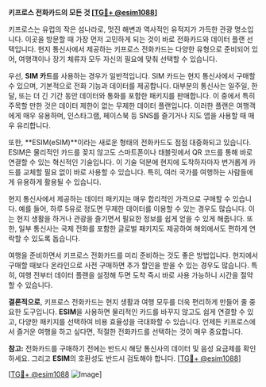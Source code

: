 **키프로스 전화카드의 모든 것 [[TG💪+ @esim1088](https://t.me/s/esim1088)]**

키프로스는 유럽의 작은 섬나라로, 멋진 해변과 역사적인 유적지가 가득한 관광 명소입니다. 이곳을 방문할 때 가장 먼저 고민하게 되는 것이 바로 전화카드와 데이터 플랜 선택입니다. 현지 통신사에서 제공하는 키프로스 전화카드는 다양한 유형으로 준비되어 있어, 여행객이나 장기 체류자 모두 자신의 필요에 맞춰 선택할 수 있습니다.

우선, **SIM 카드**를 사용하는 경우가 일반적입니다. SIM 카드는 현지 통신사에서 구매할 수 있으며, 기본적으로 전화 기능과 데이터를 제공합니다. 대부분의 통신사는 일주일, 한 달, 또는 더 긴 기간 동안 데이터와 통화를 포함한 패키지를 판매합니다. 이 중에서 특히 주목할 만한 것은 데이터 제한이 없는 무제한 데이터 플랜입니다. 이러한 플랜은 여행객에게 매우 유용하며, 인스타그램, 페이스북 등 SNS를 즐기거나 지도 앱을 사용할 때 매우 유리합니다.

또한, **ESIM(eSIM)**이라는 새로운 형태의 전화카드도 점점 대중화되고 있습니다. ESIM은 물리적인 카드를 꽂지 않고도 스마트폰이나 태블릿에서 QR 코드를 통해 바로 연결할 수 있는 혁신적인 기술입니다. 이 기술 덕분에 현지에 도착하자마자 번거롭게 카드를 교체할 필요 없이 바로 사용할 수 있습니다. 특히, 여러 국가를 여행하는 사람들에게 유용하게 활용될 수 있습니다.

현지 통신사에서 제공하는 데이터 패키지는 매우 합리적인 가격으로 구매할 수 있습니다. 예를 들어, 하루 5유로 정도면 무제한 데이터를 이용할 수 있는 경우도 많습니다. 이는 현지 생활을 하거나 관광을 즐기면서 필요한 정보를 쉽게 얻을 수 있게 해줍니다. 또한, 일부 통신사는 국제 전화를 포함한 글로벌 패키지도 제공하여 해외에서도 편하게 연락할 수 있도록 돕습니다.

여행을 준비하면서 키프로스 전화카드를 미리 준비하는 것도 좋은 방법입니다. 현지에서 구매할 때보다 온라인으로 사전 구매하면 추가 할인을 받을 수 있는 경우도 많습니다. 특히, 여행 전부터 데이터 플랜을 설정해 두면 도착 즉시 바로 사용 가능하니 시간을 절약할 수 있습니다.

**결론적으로**, 키프로스 전화카드는 현지 생활과 여행 모두를 더욱 편리하게 만들어 줄 중요한 도구입니다. **ESIM**을 사용하면 물리적인 카드를 바꾸지 않고도 쉽게 연결할 수 있고, 다양한 패키지를 선택하여 비용 효율성을 극대화할 수 있습니다. 언제든 키프로스에서 즐거운 여행을 하고 싶다면, 적절한 전화카드를 선택하는 것이 매우 중요합니다.

**참고:** 전화카드를 구매하기 전에는 반드시 해당 통신사의 데이터 및 음성 요금제를 확인하세요. 그리고 **ESIM**의 호환성도 반드시 검토해야 합니다. [[TG💪+ @esim1088](https://t.me/s/esim1088)]

[[TG💪+ @esim1088](https://t.me/s/esim1088) ![Image](https://i.postimg.cc/Y0z9fWf4/image.png)]